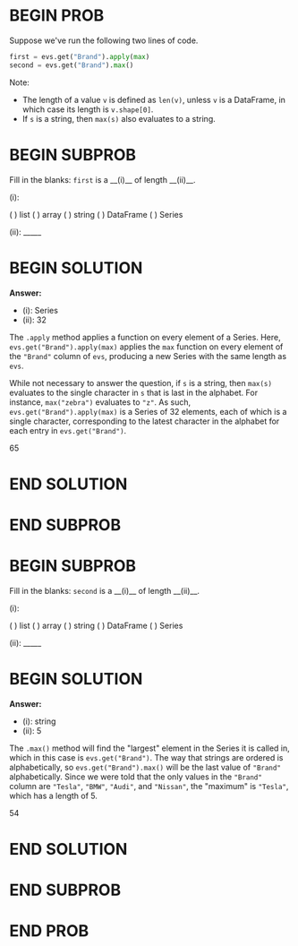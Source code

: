 # BEGIN PROB

Suppose we've run the following two lines of code.
​
```py
first = evs.get("Brand").apply(max) 
second = evs.get("Brand").max()
```

Note:

 - The length of a value `v` is defined as `len(v)`, unless `v` is a DataFrame, in which case its length is `v.shape[0]`.
 - If `s` is a string, then `max(s)` also evaluates to a string.

# BEGIN SUBPROB

Fill in the blanks: `first` is a \_\_(i)\_\_ of length \_\_(ii)\_\_.

(i):

( ) list
( ) array
( ) string
( ) DataFrame
( ) Series

(ii): _____

# BEGIN SOLUTION

**Answer:**

- (i): Series 
- (ii): 32

The `.apply` method applies a function on every element of a Series. Here, `evs.get("Brand").apply(max)` applies the `max` function on every element of the `"Brand"` column of `evs`, producing a new Series with the same length as `evs`.

While not necessary to answer the question, if `s` is a string, then `max(s)` evaluates to the single character in `s` that is last in the alphabet. For instance, `max("zebra")` evaluates to `"z"`. As such, `evs.get("Brand").apply(max)` is a Series of 32 elements, each of which is a single character, corresponding to the latest character in the alphabet for each entry in `evs.get("Brand")`.

<average>65</average>

# END SOLUTION

# END SUBPROB

# BEGIN SUBPROB

Fill in the blanks: `second` is a \_\_(i)\_\_ of length \_\_(ii)\_\_.

(i):

( ) list
( ) array
( ) string
( ) DataFrame
( ) Series

(ii): _____

# BEGIN SOLUTION

**Answer:**

- (i): string 
- (ii): 5

The `.max()` method will find the "largest" element in the Series it is called in, which in this case is `evs.get("Brand")`. The way that strings are ordered is alphabetically, so `evs.get("Brand").max()` will be the last value of `"Brand"` alphabetically. Since we were told that the only values in the `"Brand"` column are `"Tesla"`, `"BMW"`, `"Audi"`, and `"Nissan"`, the "maximum" is `"Tesla"`, which has a length of 5.

<average>54</average>

# END SOLUTION

# END SUBPROB

# END PROB
